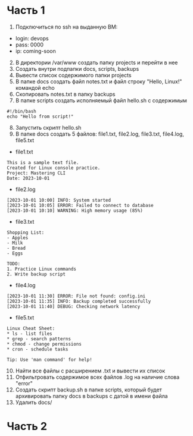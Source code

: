 # Часть 1
1) Подключиться по ssh на выданную ВМ:
- login: devops
- pass: 0000
- ip: coming-soon
2) В директории /var/www создать папку projects и перейти в нее
3) Создать внутри подпапки docs, scripts, backups
4) Вывести список содержимого папки projects
5) В папке docs создать файл notes.txt и  файл строку "Hello, Linux!" командой echo
6) Скопировать notes.txt в папку backups
7) В папке scripts создать исполняемый файл hello.sh с содержимым
```
#!/bin/bash
echo "Hello from script!"
```
8) Запустить скрипт hello.sh
9) В папке docs создать 5 файлов: file1.txt, file2.log, file3.txt, file4.log, file5.txt
- file1.txt
```
This is a sample text file.
Created for Linux console practice.
Project: Mastering CLI
Date: 2023-10-01
```
- file2.log
```
[2023-10-01 10:00] INFO: System started
[2023-10-01 10:05] ERROR: Failed to connect to database
[2023-10-01 10:10] WARNING: High memory usage (85%)
```
- file3.txt
```
Shopping List:
- Apples
- Milk
- Bread
- Eggs

TODO:
1. Practice Linux commands
2. Write backup script
```
- file4.log
```
[2023-10-01 11:30] ERROR: File not found: config.ini
[2023-10-01 11:35] INFO: Backup completed successfully
[2023-10-01 11:40] DEBUG: Checking network latency
```
- file5.txt
```
Linux Cheat Sheet:
* ls - list files
* grep - search patterns
* chmod - change permissions
* cron - schedule tasks

Tip: Use 'man command' for help!
```
10) Найти все файлы с расширением .txt и вывести их список
11) Отфильтровать содержимое всех файлов .log на наличие слова "error"
12) Создать скрипт backup.sh в папке scripts, который будет архивировать папку docs в backups с датой в имени файла
13) Удалить docs/
# Часть 2
